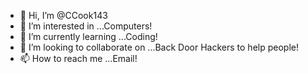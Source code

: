 - 👋 Hi, I’m @CCook143
- 👀 I’m interested in ...Computers!
- 🌱 I’m currently learning ...Coding!
- 💞️ I’m looking to collaborate on ...Back Door Hackers to help people!
- 📫 How to reach me ...Email!

<!---
CCook143/CCook143 is a ✨ special ✨ repository because its `README.md` (this file) appears on your GitHub profile.
You can click the Preview link to take a look at your changes.
--->
